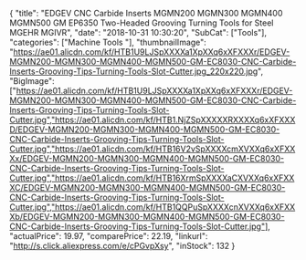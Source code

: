 {
	"title": "EDGEV CNC Carbide Inserts MGMN200 MGMN300 MGMN400 MGMN500 GM EP6350 Two-Headed Grooving Turning Tools for Steel MGEHR MGIVR",
	"date": "2018-10-31 10:30:20",
	"SubCat": ["Tools"],
	"categories": ["Machine Tools "],
	"thumbnailImage": "https://ae01.alicdn.com/kf/HTB1U9LJSpXXXXa1XpXXq6xXFXXXr/EDGEV-MGMN200-MGMN300-MGMN400-MGMN500-GM-EC8030-CNC-Carbide-Inserts-Grooving-Tips-Turning-Tools-Slot-Cutter.jpg_220x220.jpg",
	"BigImage": ["https://ae01.alicdn.com/kf/HTB1U9LJSpXXXXa1XpXXq6xXFXXXr/EDGEV-MGMN200-MGMN300-MGMN400-MGMN500-GM-EC8030-CNC-Carbide-Inserts-Grooving-Tips-Turning-Tools-Slot-Cutter.jpg","https://ae01.alicdn.com/kf/HTB1.NjZSpXXXXXRXXXXq6xXFXXXD/EDGEV-MGMN200-MGMN300-MGMN400-MGMN500-GM-EC8030-CNC-Carbide-Inserts-Grooving-Tips-Turning-Tools-Slot-Cutter.jpg","https://ae01.alicdn.com/kf/HTB16V2vSpXXXXcmXVXXq6xXFXXXx/EDGEV-MGMN200-MGMN300-MGMN400-MGMN500-GM-EC8030-CNC-Carbide-Inserts-Grooving-Tips-Turning-Tools-Slot-Cutter.jpg","https://ae01.alicdn.com/kf/HTB16XrmSpXXXXaCXVXXq6xXFXXXC/EDGEV-MGMN200-MGMN300-MGMN400-MGMN500-GM-EC8030-CNC-Carbide-Inserts-Grooving-Tips-Turning-Tools-Slot-Cutter.jpg","https://ae01.alicdn.com/kf/HTB1QQPuSpXXXXcnXVXXq6xXFXXXb/EDGEV-MGMN200-MGMN300-MGMN400-MGMN500-GM-EC8030-CNC-Carbide-Inserts-Grooving-Tips-Turning-Tools-Slot-Cutter.jpg"],
	"actualPrice": 19.97,
	"comparePrice": 22.19,
	"linkurl": "http://s.click.aliexpress.com/e/cPGvpXsy",
	"inStock": 132
}
